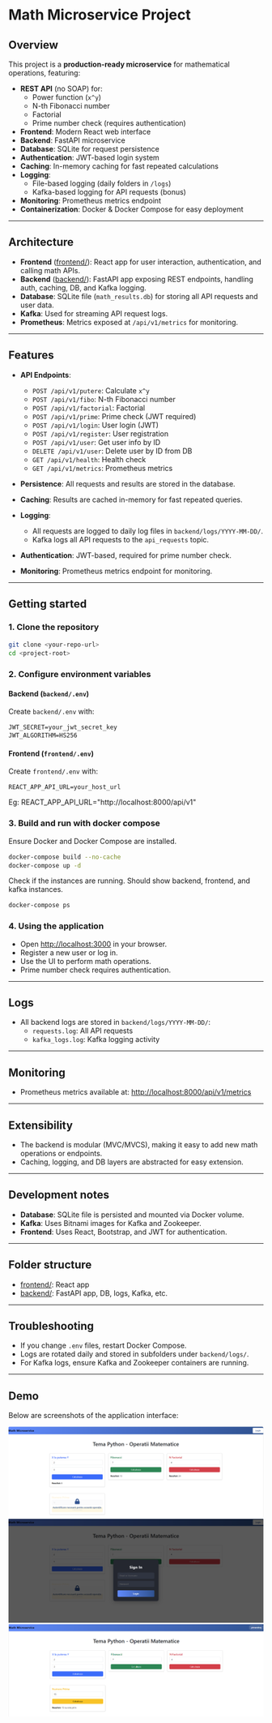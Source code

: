 # Math Microservice Project

## Overview

This project is a **production-ready microservice** for mathematical operations, featuring:

- **REST API** (no SOAP) for:
  - Power function (`x^y`)
  - N-th Fibonacci number
  - Factorial
  - Prime number check (requires authentication)
- **Frontend**: Modern React web interface
- **Backend**: FastAPI microservice
- **Database**: SQLite for request persistence
- **Authentication**: JWT-based login system
- **Caching**: In-memory caching for fast repeated calculations
- **Logging**: 
  - File-based logging (daily folders in `/logs`)
  - Kafka-based logging for API requests (bonus)
- **Monitoring**: Prometheus metrics endpoint
- **Containerization**: Docker & Docker Compose for easy deployment

---

## Architecture

- **Frontend** ([frontend/](frontend/)): React app for user interaction, authentication, and calling math APIs.
- **Backend** ([backend/](backend/)): FastAPI app exposing REST endpoints, handling auth, caching, DB, and Kafka logging.
- **Database**: SQLite file (`math_results.db`) for storing all API requests and user data.
- **Kafka**: Used for streaming API request logs.
- **Prometheus**: Metrics exposed at `/api/v1/metrics` for monitoring.

---

## Features

- **API Endpoints**:
  - `POST /api/v1/putere`: Calculate `x^y`
  - `POST /api/v1/fibo`: N-th Fibonacci number
  - `POST /api/v1/factorial`: Factorial
  - `POST /api/v1/prime`: Prime check (JWT required)
  - `POST /api/v1/login`: User login (JWT)
  - `POST /api/v1/register`: User registration
  - `POST /api/v1/user`: Get user info by ID
  - `DELETE /api/v1/user`: Delete user by ID from DB
  - `GET /api/v1/health`: Health check
  - `GET /api/v1/metrics`: Prometheus metrics

- **Persistence**: All requests and results are stored in the database.
- **Caching**: Results are cached in-memory for fast repeated queries.
- **Logging**:
  - All requests are logged to daily log files in `backend/logs/YYYY-MM-DD/`.
  - Kafka logs all API requests to the `api_requests` topic.
- **Authentication**: JWT-based, required for prime number check.
- **Monitoring**: Prometheus metrics endpoint for monitoring.

---

## Getting started

### 1. Clone the repository

```sh
git clone <your-repo-url>
cd <project-root>
```

### 2. Configure environment variables

#### Backend (`backend/.env`)

Create `backend/.env` with:

```
JWT_SECRET=your_jwt_secret_key
JWT_ALGORITHM=HS256
```

#### Frontend (`frontend/.env`)

Create `frontend/.env` with:

```
REACT_APP_API_URL=your_host_url 
```
Eg: REACT_APP_API_URL="http://localhost:8000/api/v1"

### 3. Build and run with docker compose

Ensure Docker and Docker Compose are installed.

```sh
docker-compose build --no-cache
docker-compose up -d
```
Check if the instances are running. Should show backend, frontend, and kafka instances.
```sh
docker-compose ps
```
### 4. Using the application

- Open [http://localhost:3000](http://localhost:3000) in your browser.
- Register a new user or log in.
- Use the UI to perform math operations.
- Prime number check requires authentication.

---

## Logs

- All backend logs are stored in `backend/logs/YYYY-MM-DD/`:
  - `requests.log`: All API requests
  - `kafka_logs.log`: Kafka logging activity

---

## Monitoring

- Prometheus metrics available at: [http://localhost:8000/api/v1/metrics](http://localhost:8000/api/v1/metrics)

---

## Extensibility

- The backend is modular (MVC/MVCS), making it easy to add new math operations or endpoints.
- Caching, logging, and DB layers are abstracted for easy extension.

---

## Development notes

- **Database**: SQLite file is persisted and mounted via Docker volume.
- **Kafka**: Uses Bitnami images for Kafka and Zookeeper.
- **Frontend**: Uses React, Bootstrap, and JWT for authentication.

---

## Folder structure

- [frontend/](frontend/): React app
- [backend/](backend/): FastAPI app, DB, logs, Kafka, etc.

---

## Troubleshooting

- If you change `.env` files, restart Docker Compose.
- Logs are rotated daily and stored in subfolders under `backend/logs/`.
- For Kafka logs, ensure Kafka and Zookeeper containers are running.

---

## Demo

Below are screenshots of the application interface:

![Main interface & Math operations without sign-in](interfata_1.png)
![Login form](interfata_2.png)
![Authenticated feature to check prime numbers](interfata_3.png)